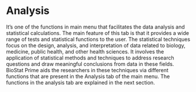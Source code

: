 # Analysis

It’s one of the functions in main menu that facilitates the data analysis and statistical calculations. The main feature of this tab is that it provides a wide range of tests and statistical functions to the user. The statistical techniques focus on the design, analysis, and interpretation of data related to biology, medicine, public health, and other health sciences. It involves the application of statistical methods and techniques to address research questions and draw meaningful conclusions from data in these fields. BioStat Prime aids the researchers in these techniques via different functions that are present in the Analysis tab of the main menu. The functions in the analysis tab are explained in the next section.



